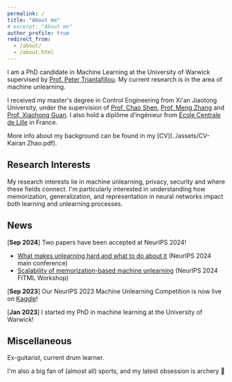 ```yaml
---
permalink: /
title: "About me"
# excerpt: "About me"
author_profile: true
redirect_from: 
  - /about/
  - /about.html
---
```


I am a PhD candidate in Machine Learning at the University of Warwick supervised by [Prof. Peter Triantafillou](https://warwick.ac.uk/fac/sci/dcs/people/peter_triantafillou/). My current research is in the area of machine unlearning.


I received my master's degree in Control Engineering from Xi'an Jiaotong University, under the supervision of [Prof. Chao Shen](https://gr.xjtu.edu.cn/web/cshen/home), [Prof. Meng Zhang](https://gr.xjtu.edu.cn/web/mengzhang2009) and [Prof. Xiaohong Guan](https://ieeecss.org/contact/xiaohong-guan). I also hold a diplôme d’ingénieur from [École Centrale de Lille](https://centralelille.fr/en/) in France.


More info about my background can be found in my [CV](../assets/CV-Kairan Zhao.pdf).

## Research Interests

<!-- ====== -->

My research interests lie in machine unlearning, privacy, security and where these fields connect.
I'm particularly interested in understanding how memorization, generalization, and representation in neural networks impact both learning and unlearning processes.


## News
<!-- ------ -->
<!-- ====== -->

[**Sep 2024**] Two papers have been accepted at NeurIPS 2024!
- [What makes unlearning hard and what to do about it](https://arxiv.org/abs/2406.01257) (NeurIPS 2024 main conference)
- [Scalability of memorization-based machine unlearning](https://openreview.net/forum?id=VX9HGFiFF1&referrer=%5BAuthor%20Console%5D(%2Fgroup%3Fid%3DNeurIPS.cc%2F2024%2FWorkshop%2FFITML%2FAuthors%23your-submissions)) (NeurIPS 2024 FITML Workshop)

[**Sep 2023**] Our NeurIPS 2023 Machine Unlearning Competition is now live on [Kaggle](https://www.kaggle.com/competitions/neurips-2023-machine-unlearning)!

[**Jan 2023**] I started my PhD in machine learning at the University of Warwick!

## Miscellaneous

Ex-guitarist, current drum learner. 

I'm also a big fan of (almost all) sports, and my latest obsession is archery 🏹
<!-- —and I'm sticking to it like an arrow to a target  -->
